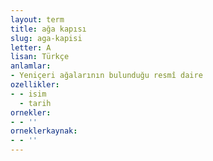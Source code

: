 ```yaml
---
layout: term
title: ağa kapısı
slug: aga-kapisi
letter: A
lisan: Türkçe
anlamlar:
- Yeniçeri ağalarının bulunduğu resmî daire
ozellikler:
- - isim
  - tarih
ornekler:
- - ''
orneklerkaynak:
- - ''
---
```

